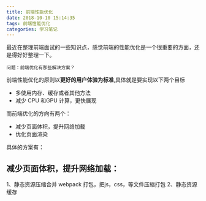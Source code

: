 ```yaml
---
title: 前端性能优化
date: 2018-10-10 15:14:35
tags: 前端性能优化
categories: 学习笔记
---
```


最近在整理前端面试的一些知识点，感觉前端的性能优化是一个很重要的方面，还是得好好整理一下。

```
问题：前端优化有那些解决方案？
```

前端性能优化的原则以<b>更好的用户体验为标准</b>,具体就是要实现以下两个目标

- 多使用内存、缓存或者其他方法
- 减少 CPU 和GPU 计算，更快展现

而前端优化的方向有两个：

- 减少页面体积，提升网络加载
- 优化页面渲染


具体的方案有：

## 减少页面体积，提升网络加载：

1、静态资源压缩合并
    webpack 打包，把js，css，等文件压缩打包
2、静态资源缓存
